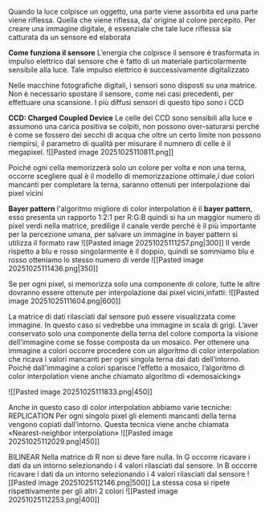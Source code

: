Quando la luce colpisce un oggetto, una parte viene assorbita ed una parte viene riflessa. 
Quella che viene riflessa, da’ origine al colore percepito.
Per creare una immagine digitale, è essenziale che tale luce riflessa sia catturata da un sensore ed elaborata

**Come funziona il sensore**
L’energia che colpisce il sensore è trasformata in impulso elettrico dal sensore che è fatto di un materiale particolarmente sensibile alla luce. Tale impulso elettrico è successivamente digitalizzato


Nelle macchine fotografiche digitali, i sensori sono disposti su una matrice. 
Non è necessario spostare il sensore, come nei casi precedenti, per effettuare una scansione.
I più diffusi sensori di questo tipo sono i CCD

**CCD: Charged Coupled Device**
Le celle del CCD sono sensibili alla luce e assumono una carica positiva se colpiti, non possono over-saturarsi perché è come se fossero dei secchi di acqua che oltre un certo limite non possono riempirsi, il parametro di qualità per misurare il numnero di celle è il megapixel.
![[Pasted image 20251025110811.png]]


Poiché ogni cella memorizzerà solo un colore per volta e non una terna, occorre scegliere qual è il modello di memorizzazione ottimale,i due colori mancanti per completare la terna, saranno ottenuti per interpolazione dai pixel vicini

**Bayer pattern**
l'algoritmo migliore di color interpolation è il **bayer pattern**, esso presenta un rapporto 1:2:1 per R:G:B quindi si ha un maggior numero di pixel verdi nella matrice, predilige il canale verde perché è il più importante per la percezione umana, per salvare un immagine in bayer pattern si utilizza il formato raw
![[Pasted image 20251025111257.png|300]]
Il verde rispetto a blu e rosso singolarmente è il doppio, quindi se sommiamo blu e rosso otteniamo lo stesso numero di verde
![[Pasted image 20251025111436.png|350]]

Se per ogni pixel, si memorizza solo una componente di colore, tutte le altre dovranno essere ottenute per interpolazione dai pixel vicini,infatti:
![[Pasted image 20251025111604.png|600]]

La matrice di dati rilasciati dal sensore può essere visualizzata come immagine. In questo caso si vedrebbe una immagine in scala di grigi. 
L’aver conservato solo una componente della terna del colore comporta la visione dell’immagine come se fosse composta da un mosaico.
Per ottenere una immagine a colori occorre procedere con un algoritmo di color interpolation che ricava i valori mancanti per ogni singola terna dai dati dell’intorno. 
Poiché dall'immagine a colori sparisce l’effetto a mosaico, l’algoritmo di color interpolation viene anche chiamato algoritmo di «demosaicking»

![[Pasted image 20251025111833.png|450]]

Anche in questo caso di color interpolation abbiamo varie tecniche:
REPLICATION
Per ogni singolo pixel gli elementi mancanti della terna vengono copiati dall’intorno. 
Questa tecnica viene anche chiamata «Nearest-neighbor interpolation»
![[Pasted image 20251025112029.png|450]]

BILINEAR
Nella matrice di R non si deve fare nulla.
In G occorre ricavare i dati da un intorno selezionando i 4 valori rilasciati dal sensore.
In B occorre ricavare i dati da un intorno selezionando i 4 valori rilasciati dal sensore
![[Pasted image 20251025112146.png|500]]
La stessa cosa si ripete rispettivamente per gli altri 2 colori
![[Pasted image 20251025112253.png|400]]

